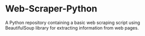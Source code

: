 # Web-Scraper-Python
A Python repository containing a basic web scraping script using BeautifulSoup library for extracting information from web pages.
